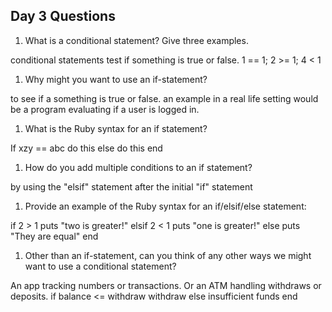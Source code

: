 ## Day 3 Questions

1. What is a conditional statement? Give three examples.

conditional statements test if something is true or false.
1 == 1; 2 >= 1; 4 < 1

1. Why might you want to use an if-statement?

to see if a something is true or false.
an example in a real life setting would be a program evaluating if a user is logged in.

1. What is the Ruby syntax for an if statement?

If xzy == abc
  do this
else
  do this
end   

1. How do you add multiple conditions to an if statement?

by using the "elsif" statement after the initial "if" statement

1. Provide an example of the Ruby syntax for an if/elsif/else statement:

if 2 > 1
  puts "two is greater!"
elsif 2 < 1
    puts "one is greater!"
else
    puts "They are equal"
end     

1. Other than an if-statement, can you think of any other ways we might want to use a conditional statement?

An app tracking numbers or transactions. Or an ATM handling withdraws or deposits.
if balance <= withdraw
  withdraw
else
  insufficient funds
end 
